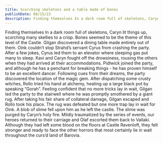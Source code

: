 ```yaml
---
title: Scorching skeletons and a table made of bones
publishDate: 08/15/23
description: Finding themselves In a dark room full of skeletons, Caryn lit things up, scorching many skellies to a crisp. Bones seemed to be the theme of this level of the Castle.
---
```


Finding themselves In a dark room full of skeletons, Caryn lit things up, scorching many skellies to a crisp. Bones seemed to be the theme of this level of the Castle. Gilgan discovered a dining table made entirely out of them. Oink couldn’t stop Strahd’s servant Cyrus from crashing the party. After a few jokes, Cyrus led them to an elevator where sleeping gas put many to sleep. Kavi and Caryn fought off the drowsiness, rousing the others when they had arrived at their accommodations. Pidlwick joined the party, and although he has a penchant for breaking things - he has proven himself to be an excellent dancer. Following cues from their dreams, the party discovered the location of the magic gem. After dispatching some crusty witches, Rollo tried his hand at alchemy, heating up a large black pot by speaking “Gorah”. Feeling confident that no more tricks lay in wait, Gilgan led the party to the stairwell where he was promptly smothered by a giant rug. After taking his fair share of collateral damage, Gilgan escaped and Rollo took his place. The rug was defeated but one more trap lay in wait for Oink. A blob of slime fell upon him as he left the castle. The slime was purged by Caryn’s holy fire. Mildly traumatized by the series of events, our heroes returned to their carriage and Olaf escorted them back to Vallaki. Although they had left some blood on the floors at Castle Ravenloft, they felt stronger and ready to face the other horrors that most certainly lie in wait throughout the curs’d land of Barovia.

